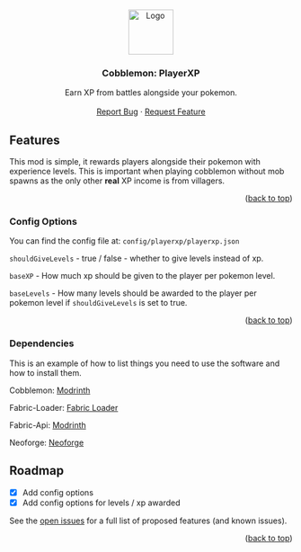 <!-- Improved compatibility of back to top link: See: https://github.com/othneildrew/Best-README-Template/pull/73 -->
<a id="readme-top"></a>
<!--
*** Thanks for checking out the Best-README-Template. If you have a suggestion
*** that would make this better, please fork the repo and create a pull request
*** or simply open an issue with the tag "enhancement".
*** Don't forget to give the project a star!
*** Thanks again! Now go create something AMAZING! :D
-->



<!-- PROJECT SHIELDS -->
<!--
*** I'm using markdown "reference style" links for readability.
*** Reference links are enclosed in brackets [ ] instead of parentheses ( ).
*** See the bottom of this document for the declaration of the reference variables
*** for contributors-url, forks-url, etc. This is an optional, concise syntax you may use.
*** https://www.markdownguide.org/basic-syntax/#reference-style-links
-->



<!-- PROJECT LOGO -->
<br />
<div align="center">
  <a href="https://github.com/chudders1231/PlayerXP/">
    <img src="https://cdn.modrinth.com/data/zlrbPCvu/19ba3a4aefa5fb1610fd27c2c52b518c842f9fad_96.webp" alt="Logo" width="80" height="80">
  </a>

  <h3 align="center">Cobblemon: PlayerXP</h3>

  <p align="center">
    Earn XP from battles alongside your pokemon.
    <br />
    <br />
    <a href="https://github.com/chudders1231/PlayerXP/issues/new?labels=bug&template=bug_report.md">Report Bug</a>
    &middot;
    <a href="https://github.com/chudders1231/PlayerXP/issues/new?labels=suggestion&template=feature_request.md">Request Feature</a>
  </p>
</div>



<!-- ABOUT THE PROJECT -->
## Features

This mod is simple, it rewards players alongside their pokemon with experience levels. This is important when playing cobblemon without mob spawns as the only other **real** XP income is from villagers.

<p align="right">(<a href="#readme-top">back to top</a>)</p>


### Config Options

You can find the config file at: `config/playerxp/playerxp.json`

`shouldGiveLevels` - true / false - whether to give levels instead of xp.

`baseXP` - How much xp should be given to the player per pokemon level.

`baseLevels` - How many levels should be awarded to the player per pokemon level if `shouldGiveLevels` is set to true.

<p align="right">(<a href="#readme-top">back to top</a>)</p>

<!-- DEPENDENCIES -->

### Dependencies

This is an example of how to list things you need to use the software and how to install them.

Cobblemon: <a href="https://modrinth.com/mod/cobblemon">Modrinth</a>

Fabric-Loader: <a href="https://fabricmc.net/">Fabric Loader</a>

Fabric-Api: <a href="https://modrinth.com/mod/fabric-api">Modrinth</a>

Neoforge: <a href="https://neoforged.net/">Neoforge</a>


<!-- ROADMAP -->
## Roadmap

- [x] Add config options
- [x] Add config options for levels / xp awarded

See the [open issues](https://github.com/chudders1231/PlayerXP/issues/) for a full list of proposed features (and known issues).

<p align="right">(<a href="#readme-top">back to top</a>)</p>



<!-- MARKDOWN LINKS & IMAGES -->
<!-- https://www.markdownguide.org/basic-syntax/#reference-style-links -->
[forks-shield]: https://img.shields.io/github/forks/othneildrew/Best-README-Template.svg?style=for-the-badge
[forks-url]: https://github.com/chudders1231/PlayerXP/network/members
[stars-shield]: https://img.shields.io/github/stars/othneildrew/Best-README-Template.svg?style=for-the-badge
[stars-url]: https://github.com/chudders1231/PlayerXP/stargazers
[issues-shield]: https://img.shields.io/github/issues/othneildrew/Best-README-Template.svg?style=for-the-badge
[issues-url]: https://github.com/chudders1231/PlayerXP/issues/

